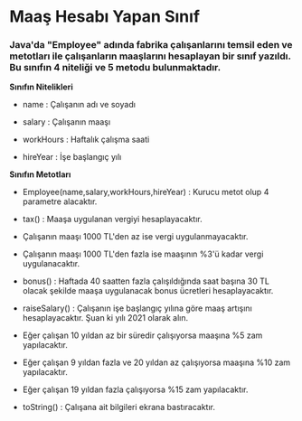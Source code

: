 # Maaş Hesabı Yapan Sınıf

### Java'da "Employee" adında fabrika çalışanlarını temsil eden ve metotları ile çalışanların maaşlarını hesaplayan bir sınıf yazıldı. Bu sınıfın 4 niteliği ve 5 metodu bulunmaktadır.

**Sınıfın Nitelikleri**

* name : Çalışanın adı ve soyadı

* salary : Çalışanın maaşı

* workHours : Haftalık çalışma saati

* hireYear : İşe başlangıç yılı

**Sınıfın Metotları**

* Employee(name,salary,workHours,hireYear) : Kurucu metot olup 4 parametre alacaktır.

* tax() : Maaşa uygulanan vergiyi hesaplayacaktır.

* Çalışanın maaşı 1000 TL'den az ise vergi uygulanmayacaktır.

* Çalışanın maaşı 1000 TL'den fazla ise maaşının %3'ü kadar vergi uygulanacaktır.

* bonus() : Haftada 40 saatten fazla çalışıldığında saat başına 30 TL olacak şekilde maaşa uygulanacak bonus ücretleri hesaplayacaktır.

* raiseSalary() : Çalışanın işe başlangıç yılına göre maaş artışını hesaplayacaktır. Şuan ki yılı 2021 olarak alın.

* Eğer çalışan 10 yıldan az bir süredir çalışıyorsa maaşına %5 zam yapılacaktır.

* Eğer çalışan 9 yıldan fazla ve 20 yıldan az çalışıyorsa maaşına %10 zam yapılacaktır.

* Eğer çalışan 19 yıldan fazla çalışıyorsa %15 zam yapılacaktır.

* toString() : Çalışana ait bilgileri ekrana bastıracaktır.
